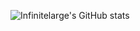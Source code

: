 ![Infinitelarge's GitHub stats](https://github-readme-stats.vercel.app/api?username=infinitelarge&show_icons=true&theme=transparent)
